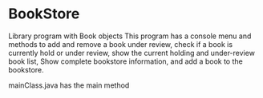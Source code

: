 # BookStore
Library program with Book objects
This program has a console menu and methods to add and remove a book under review, check if a book is currently hold or under review, show the current holding and under-review book list, Show complete bookstore information, and add a book to the bookstore.

mainClass.java has the main method
